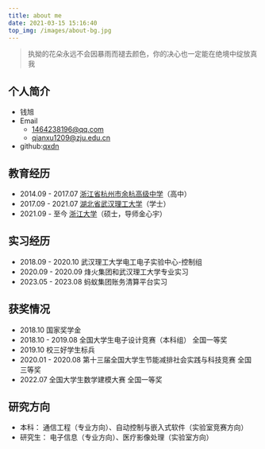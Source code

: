 ```yaml
---
title: about me
date: 2021-03-15 15:16:40
top_img: /images/about-bg.jpg
---
```

> 执拗的花朵永远不会因暴雨而褪去颜色，你的决心也一定能在绝境中绽放真我

## 个人简介
- 钱旭
- Email
    - [1464238196@qq.com](mailto:1464238196@qq.com)
    - qianxu1209@zju.edu.cn
- github:[qxdn](https://www.github.com/qxdn)

## 教育经历
- 2014.09 - 2017.07 [浙江省杭州市余杭高级中学](http://www.zjhzyg.net/)（高中）
- 2017.09 - 2021.07 [湖北省武汉理工大学](https://www.whut.edu.cn/)（学士）
- 2021.09 - 至今 [浙江大学](https://www.zju.edu.cn/)（硕士，导师金心宇）

## 实习经历
- 2018.09 - 2020.10 武汉理工大学电工电子实验中心-控制组
- 2020.09 - 2020.09 烽火集团和武汉理工大学专业实习
- 2023.05 - 2023.08 蚂蚁集团账务清算平台实习

## 获奖情况
- 2018.10 国家奖学金
- 2018.10 - 2019.08 全国大学生电子设计竞赛（本科组） 全国一等奖
- 2019.10 校三好学生标兵
- 2020.01 - 2020.08 第十三届全国大学生节能减排社会实践与科技竞赛 全国三等奖
- 2022.07 全国大学生数学建模大赛 全国一等奖

## 研究方向
- 本科： 通信工程（专业方向）、自动控制与嵌入式软件（实验室竞赛方向）
- 研究生： 电子信息（专业方向）、医疗影像处理（实验室方向）